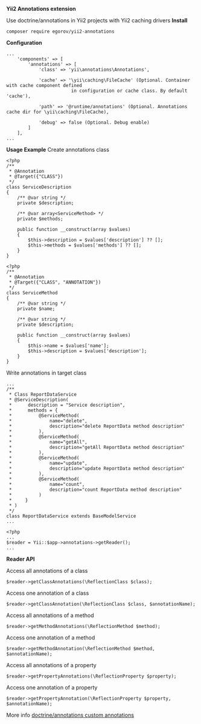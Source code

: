 **Yii2 Annotations extension**

Use doctrine/annotations in Yii2 projects with Yii2 caching drivers
**Install**
````
composer require egorov/yii2-annotations
````
**Configuration**
````
...
    'components' => [
        'annotations' => [
            'class' => 'yii\annotations\Annotations',
            
            'cache' => '\yii\caching\FileCache' (Optional. Container with cache component defined
                        in configuration or cache class. By default 'cache'),
                        
            'path' => '@runtime/annotations' (Optional. Annotations cache dir for \yii\caching\FileCache),
            
            'debug' => false (Optional. Debug enable)
        ]
    ],
...
````  

**Usage Example**
Create annotations class
````
<?php
/**
 * @Annotation
 * @Target({"CLASS"})
 */
class ServiceDescription
{
    /** @var string */
    private $description;

    /** @var array<ServiceMethod> */
    private $methods;

    public function __construct(array $values)
    {
        $this->description = $values['description'] ?? [];
        $this->methods = $values['methods'] ?? [];
    }
}
````
````
<?php
/**
 * @Annotation
 * @Target({"CLASS", "ANNOTATION"})
 */
class ServiceMethod
{
    /** @var string */
    private $name;

    /** @var string */
    private $description;

    public function __construct(array $values)
    {
        $this->name = $values['name'];
        $this->description = $values['description'];
    }
}
````
Write annotations in target class
````
...
/**
 * Class ReportDataService
 * @ServiceDescription(
 *      description = "Service description",
 *      methods = {
 *          @ServiceMethod(
 *              name="delete",
 *              description="delete ReportData method description"
 *          ),
 *          @ServiceMethod(
 *              name="getAll",
 *              description="getAll ReportData method description"
 *          ),
 *          @ServiceMethod(
 *              name="update",
 *              description="update ReportData method description"
 *          ),
 *          @ServiceMethod(
 *              name="count",
 *              description="count ReportData method description"
 *          )
 *     }
 * )
 */
class ReportDataService extends BaseModelService
...
````
````
<?php
...
$reader = Yii::$app->annotations->getReader();
...
````

**Reader API**

Access all annotations of a class
````
$reader->getClassAnnotations(\ReflectionClass $class);
````

Access one annotation of a class
````
$reader->getClassAnnotation(\ReflectionClass $class, $annotationName);
````

Access all annotations of a method
````
$reader->getMethodAnnotations(\ReflectionMethod $method);
````

Access one annotation of a method
````
$reader->getMethodAnnotation(\ReflectionMethod $method, $annotationName);
````

Access all annotations of a property
````
$reader->getPropertyAnnotations(\ReflectionProperty $property);
````

Access one annotation of a property
````
$reader->getPropertyAnnotation(\ReflectionProperty $property, $annotationName);
````

More info [doctrine/annotations custom annotations](https://www.doctrine-project.org/projects/doctrine-annotations/en/latest/custom.html#custom-annotation-classes)
